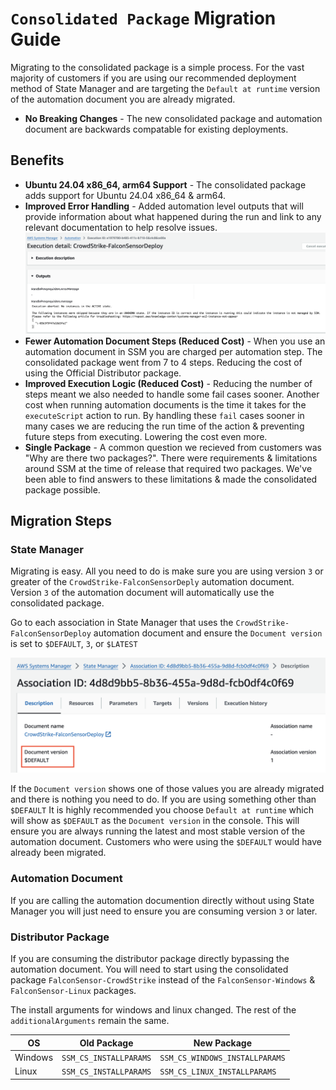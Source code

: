 # `Consolidated Package` Migration Guide

Migrating to the consolidated package is a simple process. For the vast majority of customers if you are using our recommended deployment method of State Manager and are targeting the `Default at runtime` version of the automation document you are already migrated.

- **No Breaking Changes** - The new consolidated package and automation document are backwards compatable for existing deployments.

## Benefits

- **Ubuntu 24.04 x86_64, arm64 Support** - The consolidated package adds support for Ubuntu 24.04 x86_64 & arm64.
- **Improved Error Handling** - Added automation level outputs that will provide information about what happened during the run and link to any relevant documentation to help resolve issues.
![Error Handling](./assets/ec2_not_in_ssm.png)
- **Fewer Automation Document Steps (Reduced Cost)** - When you use an automation document in SSM you are charged per automation step. The consolidated package went from 7 to 4 steps. Reducing the cost of using the Official Distributor package.
- **Improved Execution Logic (Reduced Cost)** - Reducing the number of steps meant we also needed to handle some fail cases sooner. Another cost when running automation documents is the time it takes for the `executeScript` action to run. By handling these `fail` cases sooner in many cases we are reducing the run time of the action & preventing future steps from executing. Lowering the cost even more.
- **Single Package** - A common question we recieved from customers was "Why are there two packages?". There were requirements & limitations around SSM at the time of release that required two packages. We've been able to find answers to these limitations & made the consolidated package possible.

## Migration Steps

### State Manager

Migrating is easy. All you need to do is make sure you are using version `3` or greater of the `CrowdStrike-FalconSensorDeply` automation document. Version `3` of the automation document will automatically use the consolidated package.

Go to each association in State Manager that uses the `CrowdStrike-FalconSensorDeploy` automation document and ensure the `Document version` is set to `$DEFAULT`, `3`, or `$LATEST`

![StateManager](./assets/migrate.png)

If the `Document version` shows one of those values you are already migrated and there is nothing you need to do. If you are using something other than `$DEFAULT` It is highly recommended you choose `Default at runtime` which will show as `$DEFAULT` as the `Document version` in the console. This will ensure you are always running the latest and most stable version of the automation document. Customers who were using the `$DEFAULT` would have already been migrated.

### Automation Document

If you are calling the automation documention directly without using State Manager you will just need to ensure you are consuming version `3` or later.

### Distributor Package

If you are consuming the distributor package directly bypassing the automation document. You will need to start using the consolidated package `FalconSensor-CrowdStrike` instead of the `FalconSensor-Windows` & `FalconSensor-Linux` packages.

The install arguments for windows and linux changed. The rest of the `additionalArguments` remain the same.

| OS | Old Package | New Package |
| --- | --- | --- |
| Windows | `SSM_CS_INSTALLPARAMS` | `SSM_CS_WINDOWS_INSTALLPARAMS` |
| Linux | `SSM_CS_INSTALLPARAMS` | `SSM_CS_LINUX_INSTALLPARAMS` |
